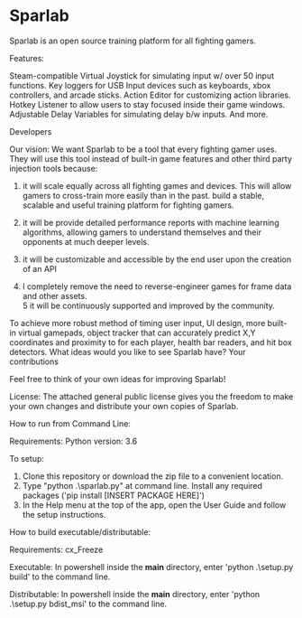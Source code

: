 # Sparlab

Sparlab is an open source training platform for all fighting gamers. 

Features:

Steam-compatible Virtual Joystick for simulating input w/ over 50 input functions.
Key loggers for USB Input devices such as keyboards, xbox controllers, and arcade sticks. 
Action Editor for customizing action libraries. 
Hotkey Listener to allow users to stay focused inside their game windows. 
Adjustable Delay Variables for simulating delay b/w inputs. 
And more.


Developers

Our vision:
We want Sparlab to be a tool that every fighting gamer uses. They will use this tool instead of built-in game features and other third party injection tools because:
1) it will scale equally across all fighting games and devices. This will allow gamers to cross-train more easily than in the past.
build a stable, scalable and useful training platform for fighting gamers. 
2) it will be provide detailed performance reports with machine learning algorithms, allowing gamers to understand themselves and their opponents at much deeper levels. 
3) it will be customizable and accessible by the end user upon the creation of an API

4) l completely remove the need to reverse-engineer games for frame data and other assets.  
5 it will be continuously supported and improved by the community. 

To achieve more robust method of timing user input, UI design, more built-in virtual gamepads, object tracker that can accurately predict X,Y coordinates and proximity to  for each player, health bar readers, and hit box detectors. What ideas would you like to see Sparlab have? Your contributions 

Feel free to think of your own ideas for improving Sparlab! 

License: The attached general public license gives you the freedom to make your own changes and distribute your own copies of Sparlab. 

How to run from Command Line: 

Requirements:
Python version: 3.6

To setup: 
1) Clone this repository or download the zip file to a convenient location.
2) Type "python .\sparlab.py" at command line. Install any required packages ('pip install [INSERT PACKAGE HERE]') 
3) In the Help menu at the top of the app, open the User Guide and follow the setup instructions.


How to build executable/distributable: 

Requirements:
cx_Freeze

Executable:
In powershell inside the __main__ directory, enter 'python .\setup.py build' to the command line.

Distributable:
In powershell inside the __main__ directory, enter 'python .\setup.py bdist_msi' to the command line. 







